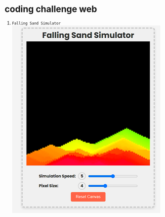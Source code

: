 # coding challenge web

1. `Falling Sand Simulator`
![Falling Sand Simulator Screenshot](faliing_sand_simulator/assets/screenshot.png)

